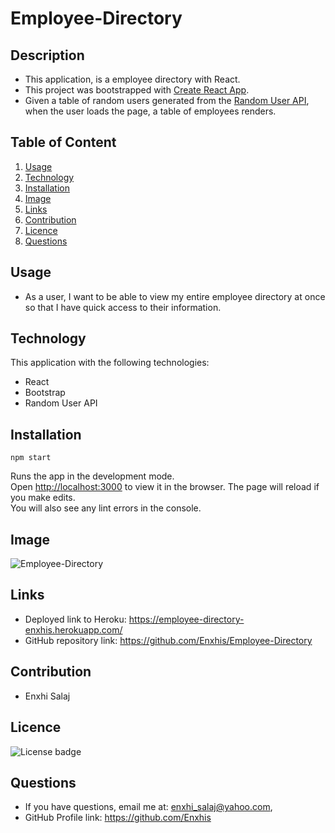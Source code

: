 # Employee-Directory

## Description
  * This application, is a employee directory with React. 
  * This project was bootstrapped with [Create React App](https://github.com/facebook/create-react-app).
  * Given a table of random users generated from the [Random User API](https://randomuser.me/), 
  when the user loads the page, a table of employees renders. 
  

## Table of Content
  1. [Usage](#usage)
  2. [Technology](#technology)
  3. [Installation](#installation)
  4. [Image](#image)
  5. [Links](#links)
  6. [Contribution](#contribution)
  7. [Licence](#licence)
  8. [Questions](#questions)
  
## Usage
  * As a user, I want to be able to view my entire employee directory at once so that I have quick access to their information.
  
## Technology
  This application with the following technologies:
  * React
  * Bootstrap
  * Random User API

## Installation
  `npm start`

  Runs the app in the development mode.\
  Open [http://localhost:3000](http://localhost:3000) to view it in the browser.
  The page will reload if you make edits.\
  You will also see any lint errors in the console.
  
## Image
![Employee-Directory](../public/Assets/Employee-Directory-Screenshot.jpg)
## Links
  * Deployed link to Heroku: https://employee-directory-enxhis.herokuapp.com/
  * GitHub repository link:  https://github.com/Enxhis/Employee-Directory

## Contribution
  * Enxhi Salaj

## Licence
  ![License badge](https://img.shields.io/badge/license-MIT-green)
  
## Questions
  * If you have questions, email me at: enxhi_salaj@yahoo.com,
  * GitHub Profile link: https://github.com/Enxhis




